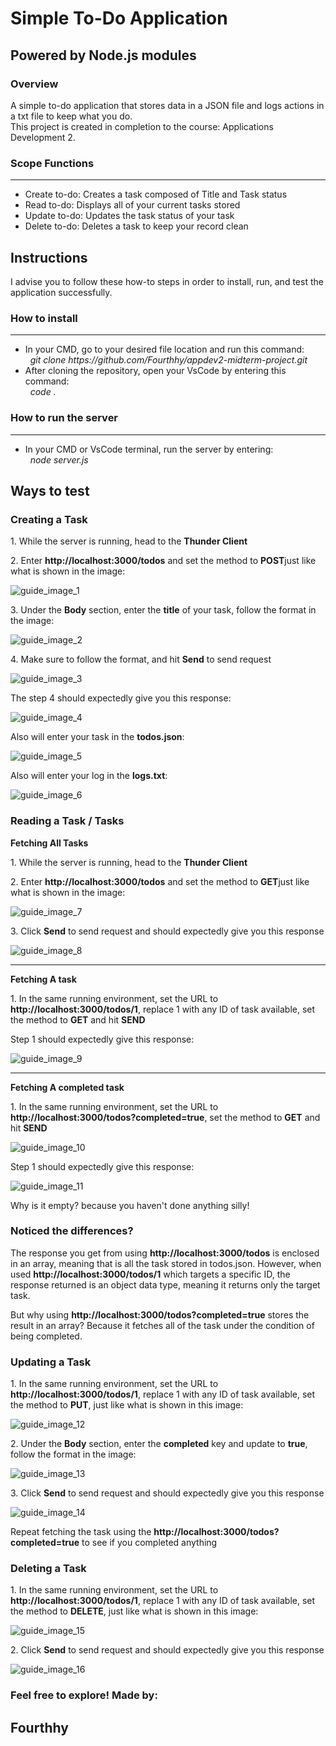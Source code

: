 <h1>Simple To-Do Application</h1>
<h2>Powered by Node.js modules</h2>

<h3>Overview</h3>
<p>A simple to-do application that stores data in a JSON file and logs actions in a txt file to keep what you do. <br>
This project is created in completion to the course: Applications Development 2.</p>

<h3>Scope Functions</h3><hr>
<ul>
    <li>Create to-do: Creates a task composed of Title and Task status</li>
    <li>Read to-do: Displays all of your current tasks stored</li>
    <li>Update to-do: Updates the task status of your task</li>
    <li>Delete to-do: Deletes a task to keep your record clean</li>
</ul>

<h2>Instructions</h2>
<p> I advise you to follow these how-to steps in order to install, run, and test the application successfully.</p>

<h3>How to install</h3><hr>
<ul>
    <li>In your CMD, go to your desired file location and run this command: 
        <br>&nbsp; 
        <i> git clone https://github.com/Fourthhy/appdev2-midterm-project.git </i> 
    </li>
    <li>After cloning the repository, open your VsCode by entering this command: 
        <br>&nbsp; 
        <i>code .</i>
    </li>

</ul>

<h3>How to run the server</h3><hr>
<ul>
    <li>In your CMD or VsCode terminal, run the server by entering: 
        <br>&nbsp; 
        <i>node server.js</i>
    </li>
</ul>

## Ways to test
### <span title>Creating a Task</span>
<p>1. While the server is running, head to the <b>Thunder Client</b></p>
<p>2. Enter <b>http://localhost:3000/todos</b> and set the method to <b>POST</b>just like what is shown in the image:</p>
<img src="./guide_images/create_task_1.JPG" alt="guide_image_1" >
<p>3. Under the <b>Body</b> section, enter the <b>title</b> of your task, follow the format in the image:</p>
<img src="./guide_images/create_task_2.JPG" alt="guide_image_2" >
<p>4. Make sure to follow the format, and hit <b>Send</b> to send request</p>
<img src="./guide_images/create_task_3.JPG" alt="guide_image_3" >
<p>The step 4 should expectedly give you this response:</p>
<img src="./guide_images/create_task_4.JPG" alt="guide_image_4" >
<p>Also will enter your task in the <b>todos.json</b>:</p>
<img src="./guide_images/create_task_5.JPG" alt="guide_image_5" >
<p>Also will enter your log in the <b>logs.txt</b>:</p>
<img src="./guide_images/create_task_6.JPG" alt="guide_image_6" >

### <span title>Reading a Task / Tasks</span>
<p><b>Fetching All Tasks</b></p>
<p>1. While the server is running, head to the <b>Thunder Client</b></p>
<p>2. Enter <b>http://localhost:3000/todos</b> and set the method to <b>GET</b>just like what is shown in the image:</p>
<img src="./guide_images/read_task_1.JPG" alt="guide_image_7" >
<p>3. Click <b>Send</b> to send request and should expectedly give you this response</p>
<img src="./guide_images/read_task_2.JPG" alt="guide_image_8" >
<hr><p><b>Fetching A task</b></p>
<p>1. In the same running environment, set the URL to <b>http://localhost:3000/todos/1</b>, replace 1 with any ID of task available, set the method to <b>GET</b> and hit <b>SEND</b></p>
<p>Step 1 should expectedly give this response: </p>
<img src="./guide_images/read_task_3.JPG" alt="guide_image_9" >
<hr><p><b>Fetching A completed task</b></p>
<p>1. In the same running environment, set the URL to <b>http://localhost:3000/todos?completed=true</b>, set the method to <b>GET</b> and hit <b>SEND</b></p>
<img src="./guide_images/read_task_4.JPG" alt="guide_image_10" >
<p>Step 1 should expectedly give this response: </p>
<img src="./guide_images/read_task_5.JPG" alt="guide_image_11" >
<p>Why is it empty? because you haven't done anything silly!</p>

### <span title>Noticed the differences?</span>
<p>The response you get from using <b>http://localhost:3000/todos</b> is enclosed in an array, meaning that is all the task stored in todos.json. However, when used <b>http://localhost:3000/todos/1</b> which targets a specific ID, the response returned is an object data type, meaning it returns only the target task.</p>
<p>But why using <b>http://localhost:3000/todos?completed=true</b> stores the result in an array? Because it fetches all of the task under the condition of being completed.</p>

### <span title>Updating a Task</span>
<p>1. In the same running environment, set the URL to <b>http://localhost:3000/todos/1</b>, replace 1 with any ID of task available, set the method to <b>PUT</b>, just like what is shown in this image: </p>
<img src="./guide_images/update_task_1.JPG" alt="guide_image_12" >
<p>2. Under the <b>Body</b> section, enter the <b>completed</b> key and update to <b>true</b>, follow the format in the image:</p>
<img src="./guide_images/update_task_2.JPG" alt="guide_image_13" >
<p>3. Click <b>Send</b> to send request and should expectedly give you this response</p>
<img src="./guide_images/update_task_3.JPG" alt="guide_image_14" >
<p>Repeat fetching the task using the <b>http://localhost:3000/todos?completed=true</b> to see if you completed anything</p>

### <span title>Deleting a Task</span>
<p>1. In the same running environment, set the URL to <b>http://localhost:3000/todos/1</b>, replace 1 with any ID of task available, set the method to <b>DELETE</b>, just like what is shown in this image: </p>
<img src="./guide_images/delete_task_1.JPG" alt="guide_image_15" >
<p>2. Click <b>Send</b> to send request and should expectedly give you this response</p>
<img src="./guide_images/delete_task_2.JPG" alt="guide_image_16" >

### <span title>Feel free to explore! Made by:</span>
## <span title>Fourthhy</span>






